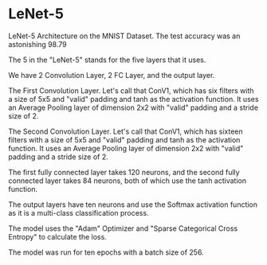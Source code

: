 # LeNet-5
LeNet-5 Architecture on the MNIST Dataset. The test accuracy was an astonishing 98.79

The 5 in the "LeNet-5" stands for the five layers that it uses.

We have 2 Convolution Layer, 2 FC Layer, and the output layer.

The First Convolution Layer. Let's call that ConV1, which has six filters with a size of 5x5 and "valid" padding and tanh as the activation function. It uses an Average Pooling layer of dimension 2x2 with "valid" padding and a stride size of 2.

The Second Convolution Layer. Let's call that ConV1, which has sixteen filters with a size of 5x5 and "valid" padding and tanh as the activation function. It uses an Average Pooling layer of dimension 2x2 with "valid" padding and a stride size of 2.

The first fully connected layer takes 120 neurons, and the second fully connected layer takes 84 neurons, both of which use the tanh activation function.

The output layers have ten neurons and use the Softmax activation function as it is a multi-class classification process.

The model uses the "Adam" Optimizer and "Sparse Categorical Cross Entropy" to calculate the loss.

The model was run for ten epochs with a batch size of 256.
